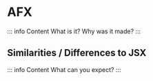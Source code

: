 # AFX

::: info Content
What is it? Why was it made?
:::

## Similarities / Differences to JSX
::: info Content
What can you expect?
:::
